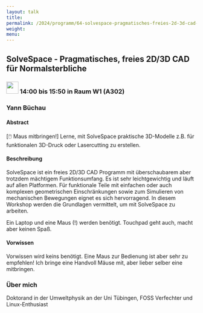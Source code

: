 ```yaml
---
layout: talk
title:
permalink: /2024/programm/64-solvespace-pragmatisches-freies-2d-3d-cad-fr-normalsterbliche/
weight:
menu:
---
```

## SolveSpace - Pragmatisches, freies 2D/3D CAD für Normalsterbliche

### <img height = "32" src="../../../images/workshop.svg"> 14:00 bis 15:50 in Raum W1 (A302)

### Yann Büchau

#### Abstract

[🖱️ Maus mitbringen!] Lerne, mit SolveSpace praktische 3D-Modelle z.B. für funktionalen 3D-Druck oder Lasercutting zu erstellen.

#### Beschreibung

SolveSpace ist ein freies 2D/3D CAD Programm mit überschaubarem aber trotzdem mächtigem Funktionsumfang. Es ist sehr leichtgewichtig und läuft auf allen Platformen. Für funktionale Teile mit einfachen oder auch komplexen geometrischen Einschränkungen sowie zum Simulieren von mechanischen Bewegungen eignet es sich hervorragend. In diesem Workshop werden die Grundlagen vermittelt, um mit SolveSpace zu arbeiten.

Ein Laptop und eine Maus (!) werden benötigt. Touchpad geht auch, macht aber keinen Spaß.

#### Vorwissen

Vorwissen wird keins benötigt. Eine Maus zur Bedienung ist aber sehr zu empfehlen! Ich bringe eine Handvoll Mäuse mit, aber lieber selber eine mitbringen.

### Über mich

Doktorand in der Umweltphysik an der Uni Tübingen, FOSS Verfechter und Linux-Enthusiast

